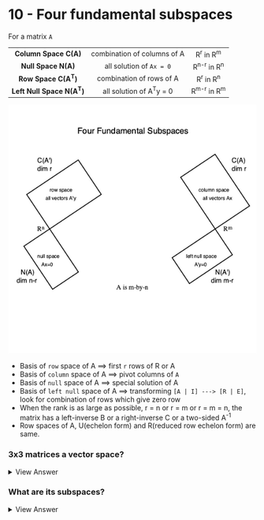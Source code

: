 
# 10 - Four fundamental subspaces

For a matrix `A`

|                                      |                                    |                                  |
| :----------------------------------: | :--------------------------------: | :------------------------------: |
|        **Column Space C(A)**         |    combination of columns of A     |  R<sup>r</sup> in R<sup>m</sup>  |
|         **Null Space N(A)**          |      all solution of `Ax = 0`      | R<sup>n-r</sup> in R<sup>n</sup> |
|    **Row Space C(A<sup>T</sup>)**    |      combination of rows of A      |  R<sup>r</sup> in R<sup>n</sup>  |
| **Left Null Space N(A<sup>T</sup>)** | all solution of A<sup>T</sup>y = 0 | R<sup>m-r</sup> in R<sup>m</sup> |

![othogonality between spaces](Images/four_fundamental_subspaces.png)

* Basis of `row` space of A ==> first `r` rows of R or A
* Basis of `column` space of A ==> pivot columns of `A`
* Basis of `null` space of A ==> special solution of A
* Basis of `left null` space of A ==> transforming `[A | I] ---> [R | E]`, look for combination of rows which give zero row
* When the rank is as large as possible, r = n or r = m or r = m = n, the matrix has a left-inverse B or a right-inverse C or a two-sided A<sup>-1</sup>
* Row spaces of A, U(echelon form) and R(reduced row echelon form) are same.

### 3x3 matrices a vector space?

<details>
  <summary>View Answer</summary>
    
  >  _Yes_
</details>
  
### What are its subspaces?

<details>
  <summary>View Answer</summary>
    
  >  _upper triangular, symmetrical, diagonal..._
</details>
